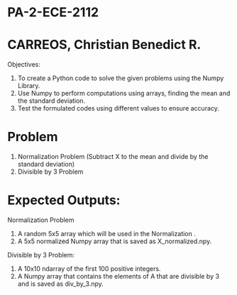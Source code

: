 # PA-2-ECE-2112
# CARREOS, Christian Benedict R.
Objectives:
1. To create a Python code to solve the given problems using the Numpy Library.
2. Use Numpy to perform computations using arrays, finding the mean and the standard deviation.
3. Test the formulated codes using different values to ensure accuracy.

# Problem
1. Normalization Problem (Subtract X to the mean and divide by the standard deviation)
2. Divisible by 3 Problem

# Expected Outputs:
Normalization Problem
1. A random 5x5 array which will be used in the Normalization .
2. A 5x5 normalized Numpy array that is saved as X_normalized.npy.

Divisible by 3 Problem:
1. A 10x10 ndarray of the first 100 positive integers.
2. A Numpy array that contains the elements of A that are divisible by 3 and is saved as div_by_3.npy.
